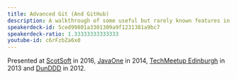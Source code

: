 ```yaml
---
title: Advanced Git (And GitHub)
description: A walkthrough of some useful but rarely known features in Git and GitHub.
speakerdeck-id: 5ced99801a3301309a9f1231381a9bc7
speakerdeck-ratio: 1.33333333333333
youtube-id: c6rFzbZa6x0
---
```

Presented at [ScotSoft](https://scotsoft.scot) in 2016, [JavaOne](https://en.wikipedia.org/wiki/JavaOne) in 2014, [TechMeetup Edinburgh](http://techmeetup.co.uk/) in 2013 and [DunDDD](http://ddd.scot) in 2012.
